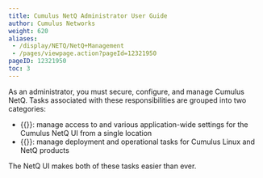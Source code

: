 ```yaml
---
title: Cumulus NetQ Administrator User Guide
author: Cumulus Networks
weight: 620
aliases:
 - /display/NETQ/NetQ+Management
 - /pages/viewpage.action?pageId=12321950
pageID: 12321950
toc: 3
---
```

As an administrator, you must secure, configure, and manage Cumulus NetQ. Tasks associated with these responsibilities are grouped into two categories:

- {{<link title="Application Management">}}: manage access to and various application-wide settings for the Cumulus NetQ UI from a single location
- {{<link title="Lifecycle Management">}}: manage deployment and operational tasks for Cumulus Linux and NetQ products

The NetQ UI makes both of these tasks easier than ever.
